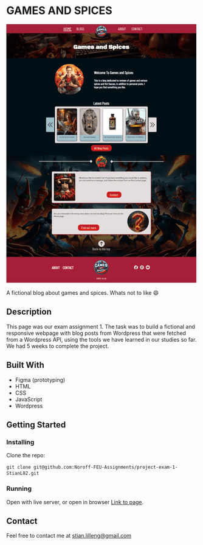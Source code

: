# GAMES AND SPICES

![image](/images/readme/screencapture-pe1-stianl-netlify-app-2024-02-19-14_46_59-500-min.png)

A fictional blog about games and spices. Whats not to like 😄

## Description
This page was our exam assignment 1. The task was to build a fictional and responsive webpage with blog posts from Wordpress that were fetched from a Wordpress API, using the tools we have learned in our studies so far. We had 5 weeks to complete the project.

## Built With

- Figma (prototyping)
- HTML
- CSS
- JavaScript
- Wordpress

## Getting Started

### Installing
Clone the repo:
```
git clone git@github.com:Noroff-FEU-Assignments/project-exam-1-StianL82.git
```

### Running
Open with live server, or open in browser [Link to page](https://pe1-stianl.netlify.app/).

## Contact

Feel free to contact me at stian.lilleng@gmail.com
